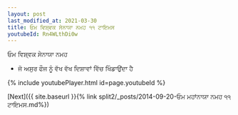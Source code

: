 ```yaml
---
layout: post
last_modified_at: 2021-03-30
title: ਓਮ ਵਿਸ਼੍ਵਕ ਸੇਨਾਯਾ ਨਮਹ ੧੧ ਟਾਇਮਸ
youtubeId: Rn4WLthDi0w
---
```

 
 
 ਓਮ ਵਿਸ਼੍ਵਕ ਸੇਨਾਯਾ ਨਮਹ  
 
 -  ਜੋ ਅਸੁਰ ਫੌਜ ਨੂੰ ਵੱਖ ਵੱਖ ਦਿਸ਼ਾਵਾਂ ਵਿੱਚ ਖਿੰਡਾਉਂਦਾ ਹੈ 
 
  
 
  
 
 
 
 
 
 


{% include youtubePlayer.html id=page.youtubeId %}
 
[Next]({{ site.baseurl }}{% link  split2/_posts/2014-09-20-ਓਮ ਮਹਾਂਨਾਯਾ ਨਮਹ ੧੧ ਟਾਇਮਸ.md%})
 
